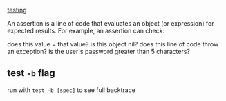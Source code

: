 [testing](http://guides.rubyonrails.org/testing.html)

An assertion is a line of code that evaluates an object (or expression) for expected results. For example, an assertion can check:

does this value = that value?
is this object nil?
does this line of code throw an exception?
is the user's password greater than 5 characters?

## test `-b` flag

run with `test -b [spec]` to see full backtrace

